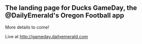 ## The landing page for Ducks GameDay, the @DailyEmerald's Oregon Football app

More details to come!

Live at http://gameday.dailyemerald.com
